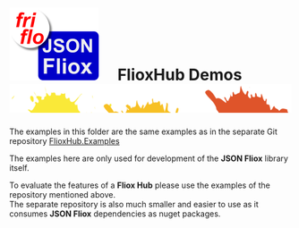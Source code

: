 

# [![JSON Fliox](../docs/images/Json-Fliox.svg)](https://github.com/friflo/Friflo.Json.Fliox)     **FlioxHub Demos** ![SPLASH](../docs/images/paint-splatter.svg)


The examples in this folder are the same examples as in the separate Git repository
[FlioxHub.Examples](https://github.com/friflo/FlioxHub.Examples#-flioxhubdemos-)

The examples here are only used for development of the **JSON Fliox** library itself.  

To evaluate the features of a **Fliox Hub** please use the examples of the repository mentioned above.  
The separate repository is also much smaller and easier to use as it consumes **JSON Fliox** dependencies as nuget packages.


